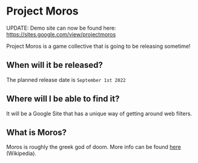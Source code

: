 # Project Moros

UPDATE: Demo site can now be found here: https://sites.google.com/view/projectmoros

Project Moros is a game collective that is going to be releasing sometime!

## When will it be released?

The planned release date is `September 1st 2022`

## Where will I be able to find it?

It will be a Google Site that has a unique way of getting around web filters.

## What is Moros?

Moros is roughly the greek god of doom. More info can be found [here](https://en.wikipedia.org/wiki/Moros) (Wikipedia).
